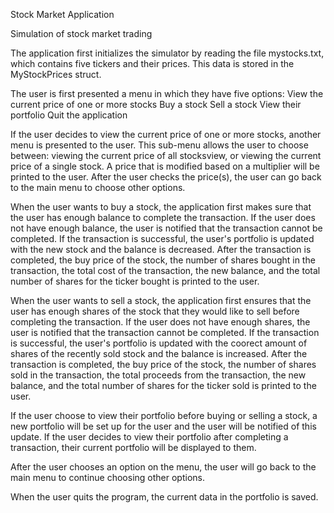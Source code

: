 Stock Market Application

Simulation of stock market trading

The application first initializes the simulator by reading the file mystocks.txt, which contains five tickers and their prices. This data is stored in the MyStockPrices struct.

The user is first presented a menu in which they have five options: 
View the current price of one or more stocks 
Buy a stock
Sell a stock
View their portfolio
Quit the application

If the user decides to view the current price of one or more stocks, another menu is presented to the user. This sub-menu allows the user to choose between: viewing the current price of all stocksview, or viewing the current price of a single stock. A price that is modified based on a multiplier will be printed to the user. After the user checks the price(s), the user can go back to the main menu to choose other options.

When the user wants to buy a stock, the application first makes sure that the user has enough balance to complete the transaction. If the user does not have enough balance, the user is notified that the transaction cannot be completed. If the transaction is successful, the user's portfolio is updated with the new stock and the balance is decreased. After the transaction is completed, the buy price of the stock, the number of shares bought in the transaction, the total cost of the transaction, the new balance, and the total number of shares for the ticker bought is printed to the user.

When the user wants to sell a stock, the application first ensures that the user has enough shares of the stock that they would like to sell before completing the transaction. If the user does not have enough shares, the user is notified that the transaction cannot be completed. If the transaction is successful, the user's portfolio is updated with the coorect amount of shares of the recently sold stock and the balance is increased. After the transaction is completed, the buy price of the stock, the number of shares sold in the transaction, the total proceeds from the transaction, the new balance, and the total number of shares for the ticker sold is printed to the user.

If the user choose to view their portfolio before buying or selling a stock, a new portfolio will be set up for the user and the user will be notified of this update. If the user decides to view their portfolio after completing a transaction, their current portfolio will be displayed to them. 

After the user chooses an option on the menu, the user will go back to the main menu to continue choosing other options. 

When the user quits the program, the current data in the portfolio is saved.
